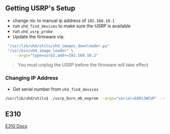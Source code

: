 ## Getting USRP's Setup

- change nic to manual ip address of `192.168.10.1`
- run `uhd_find_devices` to make sure the USRP is available
- run `uhd_usrp_probe`
- Update the firmware via:

```sh
 "/usr/lib/uhd/utils/uhd_images_downloader.py"
 "/usr/bin/uhd_image_loader" \
    --args="type=usrp2,addr=192.168.10.2"
```

> You must unplug the USRP before the firmware will take effect


### Changing IP Address

- Get serial number from `uhd_find_devices`

```sh
/usr/lib/uhd/utils$ ./usrp_burn_mb_eeprom --args="serial=E0R13WCUP" --values="ip-addr=192.168.10.3"
```

## E310

[E310 Docs](https://kb.ettus.com/E310/E312_Getting_Started_Guides)

